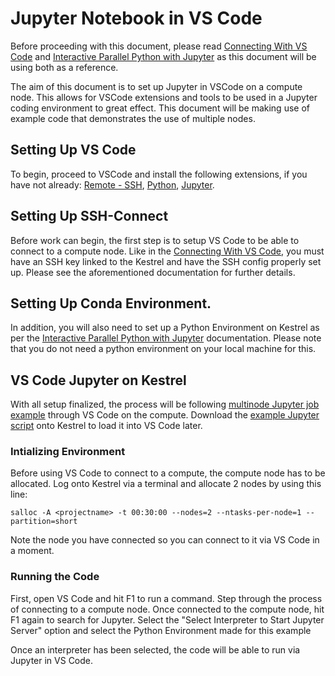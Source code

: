 # Jupyter Notebook in VS Code
Before proceeding with this document, please read [Connecting With VS Code](./vscode.md) and [Interactive Parallel Python with Jupyter](../Languages/Python/KestrelParallelPythonJupyter/pyEnvsAndLaunchingJobs.md) as this document will be using both as a reference.

The aim of this document is to set up Jupyter in VSCode on a compute node. This allows for VSCode extensions and tools to be used in a Jupyter coding environment to great effect. This document will be making use of example code that demonstrates the use of multiple nodes.

## Setting Up VS Code
To begin, proceed to VSCode and install the following extensions, if you have not already: [Remote - SSH](https://marketplace.visualstudio.com/items?itemName=ms-vscode-remote.remote-ssh), [Python](https://marketplace.visualstudio.com/items?itemName=ms-python.python), [Jupyter](https://marketplace.visualstudio.com/items?itemName=ms-toolsai.jupyter).

## Setting Up SSH-Connect

Before work can begin, the first step is to setup VS Code to be able to connect to a compute node. Like in the [Connecting With VS Code](./vscode.md#ssh-key-setup), you must have an SSH key linked to the Kestrel and have the SSH config properly set up. Please see the aforementioned documentation for further details.

## Setting Up Conda Environment.
In addition, you will also need to set up a Python Environment on Kestrel as per the [Interactive Parallel Python with Jupyter](../Languages/Python/KestrelParallelPythonJupyter/pyEnvsAndLaunchingJobs.md#install-packages) documentation. Please note that you do not need a python environment on your local machine for this. 

## VS Code Jupyter on Kestrel

With all setup finalized, the process will be following [multinode Jupyter job example](../Languages/Python/KestrelParallelPythonJupyter/pyEnvsAndLaunchingJobs.md#multinode-capable-job-eg-mpi4py-through-ipyparallel) through VS Code on the compute. Download the [example Jupyter script](../Languages/Python/KestrelParallelPythonJupyter/exampleNotebooks/cupyAndIpyparallel.ipynb) onto Kestrel to load it into VS Code later.

### Intializing Environment

Before using VS Code to connect to a compute, the compute node has to be allocated. Log onto Kestrel via a terminal and allocate 2 nodes by using this line:
```
salloc -A <projectname> -t 00:30:00 --nodes=2 --ntasks-per-node=1 --partition=short
```

Note the node you have connected so you can connect to it via VS Code in a moment.

### Running the Code

First, open VS Code and hit F1 to run a command. Step through the process of connecting to a compute node. Once connected to the compute node, hit F1 again to search for Jupyter. Select the "Select Interpreter to Start Jupyter Server" option and select the Python Environment made for this example

Once an interpreter has been selected, the code will be able to run via Jupyter in VS Code. 

